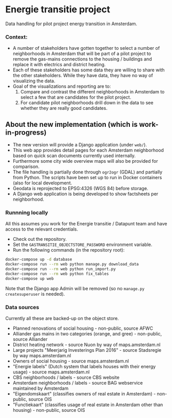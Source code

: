 # Energie transitie project
Data handling for pilot project energy transition in Amsterdam.

### Context:
* A number of stakeholders have gotten together to select a number of
  neighborhoods in Amsterdam that will be part of a pilot project to
  remove the gas-mains connections to the housing / buildings and replace
  it with electrics and district heating.
* Each of these stakeholders has some data they are willing to share with
  the other stakeholders. While they have data, they have no way of
  visualizing the data.
* Goal of the visualizations and reporting are to:
  1. Compare and contrast the different neighborhoods in Amsterdam to select
     a few that are candidates for the pilot project.
  2. For candidate pilot neighborhoods drill down in the data to see whether
     they are really good candidates.

## About the new implementation (which is work-in-progress)
* The new version will provide a Django application (under `web/`).
* This web app provides detail pages for each Amsterdam neighborhood based on
  quick scan documents currently used internally.
* Furthermore some city wide overview maps will also be provided for comparison.
* The file handling is partially done through `ogr2ogr` (GDAL) and partially
  from Python. The scripts have been set up to run in Docker containers (also
  for local development.
* Geodata is reprojected to EPSG:4326 (WGS 84) before storage.
* A Django web application is being developed to show factsheets per
  neighborhood.

### Runnning locally
All this assumes you work for the Energie transitie / Datapunt team and have
access to the relevant credentials.

* Check out the repository.
* Set the `GASTRANSITIE_OBJECTSTORE_PASSWORD` environment variable.
* Run the following commands (in the repository root):
```bash
docker-compose up -d database
docker-compose run --rm web python manage.py download_data
docker-compose run --rm web python run_import.py
docker-compose run --rm web python fix_tables
docker-compose up web
```

Note that the Django app Admin will be removed (so no
`manage.py createsuperuser` is needed).


### Data sources
Currently all these are backed-up on the object store.
* Planned renovations of social housing - non-public, source AFWC
* Alliander gas mains in two categories (orange, and gree) - non-public, source
  Alliander
* District heating network - source Nuon by way of maps.amsterdam.nl
* Large projects "Meerjarig Investerings Plan 2016" - source Stadsregie by way
  maps.amsterdam.nl
* Owners of social housing - source maps.amsterdam.nl
* "Energie labels" (Dutch system that labels houses with their energy usage) -
  source maps.amsterdam.nl
* CBS neighborhoods / labels - source CBS website
* Amsterdam neighborhoods / labels - source BAG webservice maintained by Amsterdam
* "Eigendomskaart" (classifies owners of real estate in Amsterdam) - non-public,
  source OIS
* "Functiekaart" (classifies usage of real estate in Amsterdam other than
  housing) - non-public, source OIS
